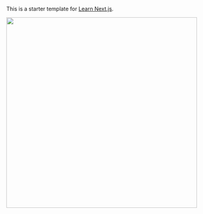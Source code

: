 This is a starter template for [Learn Next.js](https://nextjs.org/learn).

<img src="nextjs-basic-blog.gif" width="500" />